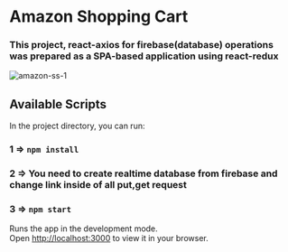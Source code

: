 # Amazon Shopping Cart 


<h3>This project, react-axios for firebase(database) operations was prepared as a SPA-based application using react-redux </h3>
 
![amazon-ss-1](https://user-images.githubusercontent.com/73909361/184494035-9bf0ffaa-0ae8-40f8-9084-849bb85e0b1f.png)

 

## Available Scripts

In the project directory, you can run:
### 1 => `npm install`
### 2 => You need to create realtime database from firebase and change link inside of all put,get request
### 3 => `npm start`


Runs the app in the development mode.\
Open [http://localhost:3000](http://localhost:3000) to view it in your browser.

 

 
